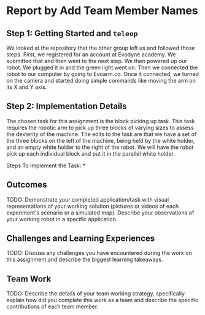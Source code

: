 # Report by Add Team Member Names

## Step 1: Getting Started and `teleop`

We looked at the repository that the other group left us and followed those steps. First, we registered for an account at Evodyne academy. We submitted that and then went to the next step. We then powered up our robot. We plugged it in and the green light went on. Then we connected the robot to our computer by going to Evoarm.co. Once it connected, we turned on the camera and started doing simple commands like moving the arm on its X and Y axis.

## Step 2: Implementation Details

The chosen task for this assignment is the block picking up task. This task requires the robotic arm to pick up three blocks of varying sizes to assess the dexterity of the machine. The edits to the task are that we have a set of the three blocks on the left of the machine, being held by the white holder, and an empty white holder to the right of the robot. We will have the robot pick up each individual block and put it in the parallel white holder. 

Steps To Implement the Task:
* 

## Outcomes

TODO: Demonstrate your completed application/task with visual representations of your working solution (pictures or videos of each experiment's scenario or a simulated map). Describe your observations of your working robot in a specific application.

## Challenges and Learning Experiences

TODO: Discuss any challenges you have encountered during the work on this assignment and describe the biggest learning takeaways.

## Team Work

TODO: Describe the details of your team working strategy, specifically explain how did you complete this work as a team and describe the specific contributions of each team member.
